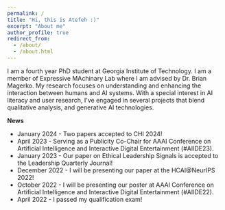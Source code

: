 ```yaml
---
permalink: /
title: "Hi, this is Atefeh :)"
excerpt: "About me"
author_profile: true
redirect_from: 
  - /about/
  - /about.html
---
```


I am a fourth year PhD student at Georgia Institute of Technology. I am a member of Expressive MAchinary Lab where I am advised by Dr. Brian Magerko. My research focuses on understanding and enhancing the interaction between humans and AI systems. With a special interest in AI literacy and user research, I've engaged in several projects that blend qualitative analysis, and generative AI technologies.

**News**
* January 2024 - Two papers accepted to CHI 2024!
* April 2023 - Serving as a Publicity Co-Chair for AAAI Conference on Artificial Intelligence and Interactive Digital Entertainment (#AIIDE23).
* January 2023 - Our paper on Ethical Leadership Signals is accepted to the Leadership Quarterly Journal!
* December 2022 - I will be presenting our paper at the HCAI@NeurIPS 2022!
* October 2022 - I will be presenting our poster at AAAI Conference on Artificial Intelligence and Interactive Digital Entertainment (#AIIDE22).
* April 2022 - I passed my qualification exam!



